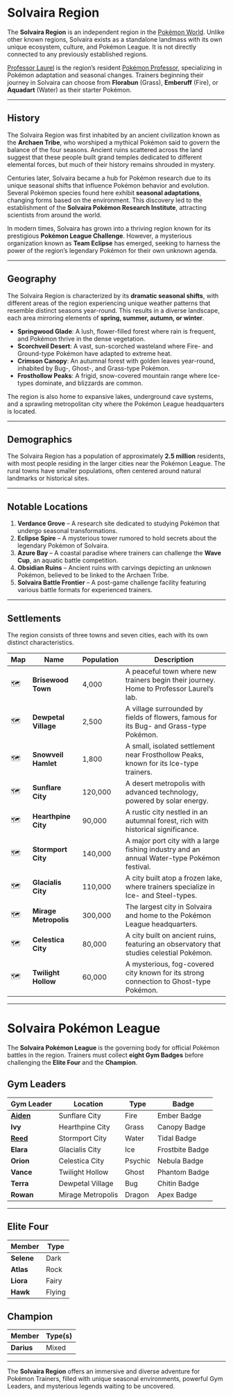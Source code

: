 # Solvaira Region  

The **Solvaira Region** is an independent region in the [Pokémon World](https://bulbapedia.bulbagarden.net/wiki/Pok%C3%A9mon_world). Unlike other known regions, Solvaira exists as a standalone landmass with its own unique ecosystem, culture, and Pokémon League. It is not directly connected to any previously established regions.  

[Professor Laurel](https://bulbapedia.bulbagarden.net/wiki/Pok%C3%A9mon_Professor) is the region’s resident [Pokémon Professor](https://bulbapedia.bulbagarden.net/wiki/Pok%C3%A9mon_Professor), specializing in Pokémon adaptation and seasonal changes. Trainers beginning their journey in Solvaira can choose from **Florabun** (Grass), **Emberuff** (Fire), or **Aquadart** (Water) as their starter Pokémon.  

---

## History  

The Solvaira Region was first inhabited by an ancient civilization known as the **Archaen Tribe**, who worshiped a mythical Pokémon said to govern the balance of the four seasons. Ancient ruins scattered across the land suggest that these people built grand temples dedicated to different elemental forces, but much of their history remains shrouded in mystery.  

Centuries later, Solvaira became a hub for Pokémon research due to its unique seasonal shifts that influence Pokémon behavior and evolution. Several Pokémon species found here exhibit **seasonal adaptations**, changing forms based on the environment. This discovery led to the establishment of the **Solvaira Pokémon Research Institute**, attracting scientists from around the world.  

In modern times, Solvaira has grown into a thriving region known for its prestigious **Pokémon League Challenge**. However, a mysterious organization known as **Team Eclipse** has emerged, seeking to harness the power of the region’s legendary Pokémon for their own unknown agenda.  

---

## Geography  

The Solvaira Region is characterized by its **dramatic seasonal shifts**, with different areas of the region experiencing unique weather patterns that resemble distinct seasons year-round. This results in a diverse landscape, each area mirroring elements of **spring, summer, autumn, or winter**.  

- **Springwood Glade**: A lush, flower-filled forest where rain is frequent, and Pokémon thrive in the dense vegetation.  
- **Scorchveil Desert**: A vast, sun-scorched wasteland where Fire- and Ground-type Pokémon have adapted to extreme heat.  
- **Crimson Canopy**: An autumnal forest with golden leaves year-round, inhabited by Bug-, Ghost-, and Grass-type Pokémon.  
- **Frosthollow Peaks**: A frigid, snow-covered mountain range where Ice-types dominate, and blizzards are common.  

The region is also home to expansive lakes, underground cave systems, and a sprawling metropolitan city where the Pokémon League headquarters is located.  

---

## Demographics  

The Solvaira Region has a population of approximately **2.5 million** residents, with most people residing in the larger cities near the Pokémon League. The rural towns have smaller populations, often centered around natural landmarks or historical sites.  

---

## Notable Locations  

1. **Verdance Grove** – A research site dedicated to studying Pokémon that undergo seasonal transformations.  
2. **Eclipse Spire** – A mysterious tower rumored to hold secrets about the legendary Pokémon of Solvaira.  
3. **Azure Bay** – A coastal paradise where trainers can challenge the **Wave Cup**, an aquatic battle competition.  
4. **Obsidian Ruins** – Ancient ruins with carvings depicting an unknown Pokémon, believed to be linked to the Archaen Tribe.  
5. **Solvaira Battle Frontier** – A post-game challenge facility featuring various battle formats for experienced trainers.  

---

## Settlements  

The region consists of three towns and seven cities, each with its own distinct characteristics.  

| Map | Name | Population | Description |  
|-----|------|------------|-------------|  
| 🗺️ | **Brisewood Town** | 4,000 | A peaceful town where new trainers begin their journey. Home to Professor Laurel’s lab. |  
| 🗺️ | **Dewpetal Village** | 2,500 | A village surrounded by fields of flowers, famous for its Bug- and Grass-type Pokémon. |  
| 🗺️ | **Snowveil Hamlet** | 1,800 | A small, isolated settlement near Frosthollow Peaks, known for its Ice-type trainers. |  
| 🗺️ | **Sunflare City** | 120,000 | A desert metropolis with advanced technology, powered by solar energy. |  
| 🗺️ | **Hearthpine City** | 90,000 | A rustic city nestled in an autumnal forest, rich with historical significance. |  
| 🗺️ | **Stormport City** | 140,000 | A major port city with a large fishing industry and an annual Water-type Pokémon festival. |  
| 🗺️ | **Glacialis City** | 110,000 | A city built atop a frozen lake, where trainers specialize in Ice- and Steel-types. |  
| 🗺️ | **Mirage Metropolis** | 300,000 | The largest city in Solvaira and home to the Pokémon League headquarters. |  
| 🗺️ | **Celestica City** | 80,000 | A city built on ancient ruins, featuring an observatory that studies celestial Pokémon. |  
| 🗺️ | **Twilight Hollow** | 60,000 | A mysterious, fog-covered city known for its strong connection to Ghost-type Pokémon. |  

---

# Solvaira Pokémon League  

The **Solvaira Pokémon League** is the governing body for official Pokémon battles in the region. Trainers must collect **eight Gym Badges** before challenging the **Elite Four** and the **Champion**.  

## Gym Leaders  

| Gym Leader | Location | Type | Badge |  
|------------|----------|------|--------|  
| **[Aiden](https://emeraldvoid.github.io/pokemon-scrapyard/Aiden)** | Sunflare City | Fire | Ember Badge |  
| **Ivy** | Hearthpine City | Grass | Canopy Badge |  
| **[Reed](https://emeraldvoid.github.io/pokemon-scrapyard/Reed)** | Stormport City | Water | Tidal Badge |  
| **Elara** | Glacialis City | Ice | Frostbite Badge |  
| **Orion** | Celestica City | Psychic | Nebula Badge |  
| **Vance** | Twilight Hollow | Ghost | Phantom Badge |  
| **Terra** | Dewpetal Village | Bug | Chitin Badge |  
| **Rowan** | Mirage Metropolis | Dragon | Apex Badge |  

---

## Elite Four  

| Member | Type |  
|--------|------|  
| **Selene** | Dark |  
| **Atlas** | Rock |  
| **Liora** | Fairy |  
| **Hawk** | Flying |  

## Champion  

| Member | Type(s) |  
|--------|---------|  
| **Darius** | Mixed |  

---

The **Solvaira Region** offers an immersive and diverse adventure for Pokémon Trainers, filled with unique seasonal environments, powerful Gym Leaders, and mysterious legends waiting to be uncovered.

